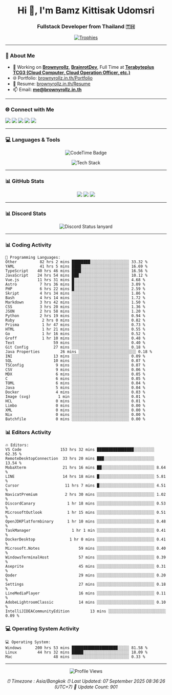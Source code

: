 <h1 align="center">Hi 👋, I'm Bamz Kittisak Udomsri</h1>
<h3 align="center">Fullstack Developer from Thailand 🇹🇭</h3>

<p align="center">
  <a href="https://github.com/ryo-ma/github-profile-trophy">
    <img src="https://github-profile-trophy.vercel.app/?username=brownyroll" alt="Trophies" />
  </a>
</p>

---

### 🔧 About Me

- 🔭 Working on [**Brownyrollz**](https://github.com/Brownyrollz), [**BrainrotDev**](https://github.com/brainrotdev), Full Time at [**Terabyteplus TCG3 (Cloud Computer, Cloud Operation Officer, etc.)**](https://tcloud.in.th)
- 🌐 Portfolio: [brownyrollz.in.th/Portfolio](https://Brownyrollz.in.th/Portfolio)
- 📄 Resume: [brownyrollz.in.th/Resume](https://Brownyrollz.in.th/Resume)
- 📫 Email: **me@brownyrollz.in.th**
---

### 🌐 Connect with Me

<p align="left">
  <a href="https://codepen.io/brownyroll" target="_blank"><img src="https://img.shields.io/badge/CodePen-000?style=for-the-badge&logo=codepen&logoColor=white" /></a>
  <a href="https://fb.com/brownyroll.bbamz" target="_blank"><img src="https://img.shields.io/badge/Facebook-1877F2?style=for-the-badge&logo=facebook&logoColor=white" /></a>
  <a href="https://instagram.com/brownyroll.darkalich" target="_blank"><img src="https://img.shields.io/badge/Instagram-E4405F?style=for-the-badge&logo=instagram&logoColor=white" /></a>
  <a href="https://www.youtube.com/c/brownyrollz" target="_blank"><img src="https://img.shields.io/badge/YouTube-FF0000?style=for-the-badge&logo=youtube&logoColor=white" /></a>
  <a href="https://discord.gg/yyJRFxTXGU" target="_blank"><img src="https://img.shields.io/badge/Discord-5865F2?style=for-the-badge&logo=discord&logoColor=white" /></a>
</p>

---

### 💻 Languages & Tools

<p align="center">
  <img href="https://codetime.dev" alt="CodeTime Badge" src="https://shields.jannchie.com/endpoint?style=flat&color=222&url=https%3A%2F%2Fapi.codetime.dev%2Fv3%2Fusers%2Fshield%3Fuid%3D34055">
  <br/>
  <!--START_SECTION:tech-->
<p align="center">
  <img src="https://skillicons.dev/icons?i=html,css,js,ts,react,nextjs,nodejs,vue,php,laravel,dotnet,django,tailwind,bootstrap,express,arduino,mysql,sqlite,mongodb,nginx,docker,git,linux,figma,postman,astro,bash,bun,cloudflare,discord,discordjs" alt="Tech Stack" />
</p>
<!--END_SECTION:tech-->
</p>

---

### 📊 GitHub Stats

<p align="center">
  <img src="https://github-readme-stats.vercel.app/api?username=brownyroll&show_icons=true" />
  <img src="https://github-readme-stats.vercel.app/api/top-langs/?username=brownyroll&layout=compact" />
  <img src="https://github-readme-streak-stats.herokuapp.com/?user=brownyroll" />
</p>

---

### 📊 Discord Stats

<p align="center">
     <img alt='Discord Status lanyard' src='https://lanyard.cnrad.dev/api/280676963885121536' />
</p>

---

<p align="center">


### 📊 Coding Activity

<!--START_SECTION:waka-->
```text
💬 Programming Languages:
Other          82 hrs 2 mins ████████░░░░░░░░░░░░░░░░░ 33.32 %
YAML           41 hrs 5 mins ████░░░░░░░░░░░░░░░░░░░░░ 16.69 %
TypeScript    40 hrs 46 mins ████░░░░░░░░░░░░░░░░░░░░░ 16.56 %
JavaScript    24 hrs 54 mins ███░░░░░░░░░░░░░░░░░░░░░░ 10.12 %
Vue.js        11 hrs 31 mins █░░░░░░░░░░░░░░░░░░░░░░░░ 4.68 %
Astro          7 hrs 36 mins █░░░░░░░░░░░░░░░░░░░░░░░░ 3.09 %
PHP            6 hrs 22 mins █░░░░░░░░░░░░░░░░░░░░░░░░ 2.59 %
Skript         4 hrs 34 mins ░░░░░░░░░░░░░░░░░░░░░░░░░ 1.86 %
Bash           4 hrs 14 mins ░░░░░░░░░░░░░░░░░░░░░░░░░ 1.72 %
Markdown       3 hrs 42 mins ░░░░░░░░░░░░░░░░░░░░░░░░░ 1.50 %
CSS            3 hrs 20 mins ░░░░░░░░░░░░░░░░░░░░░░░░░ 1.36 %
JSON           2 hrs 58 mins ░░░░░░░░░░░░░░░░░░░░░░░░░ 1.20 %
Python         2 hrs 19 mins ░░░░░░░░░░░░░░░░░░░░░░░░░ 0.94 %
Ruby            2 hrs 0 mins ░░░░░░░░░░░░░░░░░░░░░░░░░ 0.82 %
Prisma          1 hr 47 mins ░░░░░░░░░░░░░░░░░░░░░░░░░ 0.73 %
HTML            1 hr 21 mins ░░░░░░░░░░░░░░░░░░░░░░░░░ 0.55 %
Go              1 hr 16 mins ░░░░░░░░░░░░░░░░░░░░░░░░░ 0.52 %
Groff           1 hr 10 mins ░░░░░░░░░░░░░░░░░░░░░░░░░ 0.48 %
Text                 59 mins ░░░░░░░░░░░░░░░░░░░░░░░░░ 0.40 %
Git Config           27 mins ░░░░░░░░░░░░░░░░░░░░░░░░░ 0.18 %
Java Properties         26 mins ░░░░░░░░░░░░░░░░░░░░░░░░░ 0.18 %
INI                  13 mins ░░░░░░░░░░░░░░░░░░░░░░░░░ 0.09 %
SQL                  10 mins ░░░░░░░░░░░░░░░░░░░░░░░░░ 0.07 %
TSConfig              9 mins ░░░░░░░░░░░░░░░░░░░░░░░░░ 0.07 %
CSV                   9 mins ░░░░░░░░░░░░░░░░░░░░░░░░░ 0.06 %
MDX                   6 mins ░░░░░░░░░░░░░░░░░░░░░░░░░ 0.05 %
C                     6 mins ░░░░░░░░░░░░░░░░░░░░░░░░░ 0.05 %
TOML                  6 mins ░░░░░░░░░░░░░░░░░░░░░░░░░ 0.04 %
Java                  5 mins ░░░░░░░░░░░░░░░░░░░░░░░░░ 0.04 %
Docker                4 mins ░░░░░░░░░░░░░░░░░░░░░░░░░ 0.03 %
Image (svg)            1 min ░░░░░░░░░░░░░░░░░░░░░░░░░ 0.01 %
HCL                   0 mins ░░░░░░░░░░░░░░░░░░░░░░░░░ 0.01 %
Limbo                 0 mins ░░░░░░░░░░░░░░░░░░░░░░░░░ 0.00 %
XML                   0 mins ░░░░░░░░░░░░░░░░░░░░░░░░░ 0.00 %
Nix                   0 mins ░░░░░░░░░░░░░░░░░░░░░░░░░ 0.00 %
Batchfile             0 mins ░░░░░░░░░░░░░░░░░░░░░░░░░ 0.00 %

```
<!--END_SECTION:waka-->

### 📊 Editors Activity

<!--START_SECTION:editors-->
```text
🔥 Editors:
VS Code                 153 hrs 32 mins ████████████████░░░░░░░░░ 62.35 %
RemoteDesktopConnection  33 hrs 20 mins ███░░░░░░░░░░░░░░░░░░░░░░ 13.54 %
MobaXterm                21 hrs 16 mins ██░░░░░░░░░░░░░░░░░░░░░░░ 8.64 %
LINE                     14 hrs 18 mins █░░░░░░░░░░░░░░░░░░░░░░░░ 5.81 %
Cursor                    11 hrs 7 mins █░░░░░░░░░░░░░░░░░░░░░░░░ 4.51 %
NavicatPremium            2 hrs 30 mins ░░░░░░░░░░░░░░░░░░░░░░░░░ 1.02 %
DiscordCanary              1 hr 18 mins ░░░░░░░░░░░░░░░░░░░░░░░░░ 0.53 %
MicrosoftOutlook           1 hr 15 mins ░░░░░░░░░░░░░░░░░░░░░░░░░ 0.51 %
OpenJDKPlatformbinary      1 hr 10 mins ░░░░░░░░░░░░░░░░░░░░░░░░░ 0.48 %
TaskManager                  1 hr 1 min ░░░░░░░░░░░░░░░░░░░░░░░░░ 0.41 %
DockerDesktop               1 hr 0 mins ░░░░░░░░░░░░░░░░░░░░░░░░░ 0.41 %
Microsoft.Notes                 59 mins ░░░░░░░░░░░░░░░░░░░░░░░░░ 0.40 %
WindowsTerminalHost             57 mins ░░░░░░░░░░░░░░░░░░░░░░░░░ 0.39 %
Aseprite                        45 mins ░░░░░░░░░░░░░░░░░░░░░░░░░ 0.31 %
Qoder                           29 mins ░░░░░░░░░░░░░░░░░░░░░░░░░ 0.20 %
Settings                        27 mins ░░░░░░░░░░░░░░░░░░░░░░░░░ 0.18 %
LineMediaPlayer                 16 mins ░░░░░░░░░░░░░░░░░░░░░░░░░ 0.11 %
AdobeLightroomClassic           14 mins ░░░░░░░░░░░░░░░░░░░░░░░░░ 0.10 %
IntelliJIDEACommunityEdition         13 mins ░░░░░░░░░░░░░░░░░░░░░░░░░ 0.09 %

```
<!--END_SECTION:editors-->

### 💻 Operating System Activity

<!--START_SECTION:os-->
```text
💻 Operating System:
Windows      200 hrs 53 mins ████████████████████░░░░░ 81.58 %
Linux         44 hrs 32 mins █████░░░░░░░░░░░░░░░░░░░░ 18.09 %
Mac                  48 mins ░░░░░░░░░░░░░░░░░░░░░░░░░ 0.33 %
```
<!--END_SECTION:os-->
</p>

---

<p align="center">
  <img src="https://komarev.com/ghpvc/?username=brownyroll&label=Profile%20views&color=0e75b6&style=flat" alt="Profile Views" />
</p>

<!-- Metadata -->
<p align="center"> 
    <i>
        ⏰ Timezone : Asia/Bangkok
        ⏰ Last Updated: <!--LAST_UPDATED-->07 September 2025 08:36:26 (UTC+7)<!--END_LAST_UPDATED-->
        🔄️ Update Count: <!--UPDATE_COUNT-->901<!--END_UPDATE_COUNT-->
    </i>
</p>
